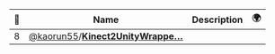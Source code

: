 |:star2: | Name | Description | 🌍|
|---|---|---|---|
|8|[@kaorun55](https://github.com/kaorun55)/[**Kinect2UnityWrappe…**](https://github.com/kaorun55/Kinect2UnityWrapper)|||


